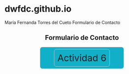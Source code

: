 # dwfdc.github.io
María Fernanda Torres del Cueto
Formulario de Contacto
<html lang="es">
<head>
<meta charset="UTF-8">
<meta name="viewport" content="width=device-width, initial-scale=1.0">
<title>Actividad 6</title>
<h2 style="text-align:center">Formulario de Contacto</h2>

<style>

.caja {
width: 50%;
height: 50px;
padding: 10px;
margin: auto;
border: 1px solid #ccc;
text-align: center;
line-height: 50px;
text-decoration: none;
background-color:#12afc8;
border-radius:8px;
font-size:30px;



}
caja1 {
background-color:#CCC;

}
</style>
</head>
<body>
<div class="caja">
<a href="formulario_contacto.html" class="caja caja1">Actividad 6</a>
</div>
</body>
</html>
